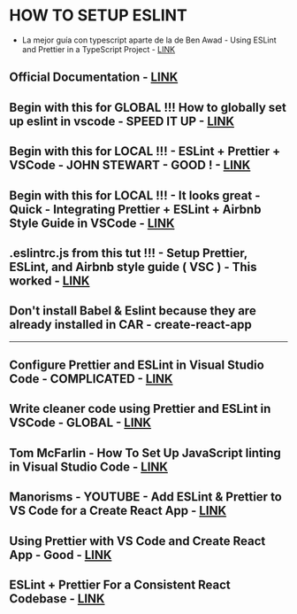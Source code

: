 # HOW TO SETUP ESLINT

* La mejor guía con typescript aparte de la de Ben Awad - Using ESLint and Prettier in a TypeScript Project - [LINK](https://dev.to/robertcoopercode/using-eslint-and-prettier-in-a-typescript-project-53jb)

## Official Documentation - [LINK](https://eslint.org/docs/user-guide/configuring)

## Begin with this for GLOBAL !!! How to globally set up eslint in vscode - SPEED IT UP - [LINK](https://medium.com/@davidchristophersally/how-to-set-up-eslint-in-vscode-globally-253f25fbaff9)

## Begin with this for LOCAL !!! - ESLint + Prettier + VSCode - JOHN STEWART - GOOD ! - [LINK](https://www.johnstewart.io/eslint-prettier-vscode)

## Begin with this for LOCAL !!! - It looks great - Quick - Integrating Prettier + ESLint + Airbnb Style Guide in VSCode - [LINK](https://blog.echobind.com/integrating-prettier-eslint-airbnb-style-guide-in-vscode-47f07b5d7d6a)

## .eslintrc.js from this tut !!! - Setup Prettier, ESLint, and Airbnb style guide ( VSC ) - This worked - [LINK](https://qaiser.com.au/react-native-tutorial/prettier-eslint-airbnb-styleguide/)

## Don't install Babel & Eslint because they are already installed in CAR - create-react-app

----------------------------------------

## Configure Prettier and ESLint in Visual Studio Code - COMPLICATED - [LINK](https://www.39digits.com/configure-prettier-and-eslint-in-visual-studio-code/)

## Write cleaner code using Prettier and ESLint in VSCode - GLOBAL - [LINK](https://medium.com/@pgivens/write-cleaner-code-using-prettier-and-eslint-in-vscode-d04f63805dcd)

## Tom McFarlin - How To Set Up JavaScript linting in Visual Studio Code - [LINK](https://tommcfarlin.com/javascript-linting-in-visual-studio-code/)

## Manorisms - YOUTUBE - Add ESLint & Prettier to VS Code for a Create React App - [LINK](https://www.youtube.com/watch?v=bfyI9yl3qfE)

## Using Prettier with VS Code and Create React App - Good - [LINK](https://medium.com/technical-credit/using-prettier-with-vs-code-and-create-react-app-67c2449b9d08)

## ESLint + Prettier For a Consistent React Codebase - [LINK](https://blog.gojekengineering.com/eslint-prettier-for-a-consistent-react-codebase-eaa673debb1d)

